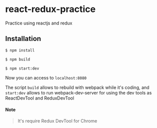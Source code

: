 # react-redux-practice
Practice using reactjs and redux

## Installation
```bash
$ npm install
```
```bash
$ npm build
```
```bash
$ npm start:dev
```

Now you can access to `localhost:8080`

The script `build` allows to rebuild with webpack while it's coding, and `start:dev` allows to run webpack-dev-server for using the dev tools as ReactDevTool and ReduxDevTool

#### Note
> It's require Redux DevTool for Chrome